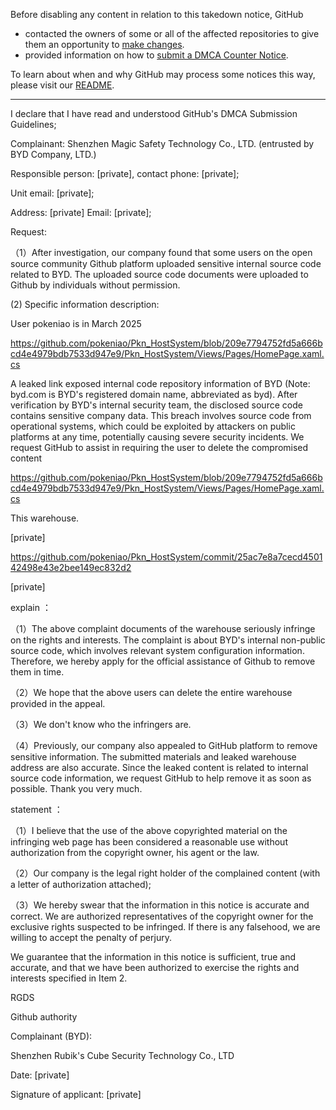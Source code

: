 Before disabling any content in relation to this takedown notice, GitHub
- contacted the owners of some or all of the affected repositories to give them an opportunity to [make changes](https://docs.github.com/en/github/site-policy/dmca-takedown-policy#a-how-does-this-actually-work).
- provided information on how to [submit a DMCA Counter Notice](https://docs.github.com/en/articles/guide-to-submitting-a-dmca-counter-notice).

To learn about when and why GitHub may process some notices this way, please visit our [README](https://github.com/github/dmca/blob/master/README.md#anatomy-of-a-takedown-notice).

---

I declare that I have read and understood GitHub's DMCA Submission Guidelines;

Complainant: Shenzhen Magic Safety Technology Co., LTD. (entrusted by BYD Company, LTD.)

Responsible person: [private], contact phone: [private];

Unit email: [private];

Address: [private] Email: [private];

Request:

（1）After investigation, our company found that some users on the open source community Github platform uploaded sensitive internal source code related to BYD. The uploaded source code documents were uploaded to Github by individuals without permission.

(2) Specific information description:

User pokeniao is in March 2025

https://github.com/pokeniao/Pkn_HostSystem/blob/209e7794752fd5a666bcd4e4979bdb7533d947e9/Pkn_HostSystem/Views/Pages/HomePage.xaml.cs

A leaked link exposed internal code repository information of BYD (Note: byd.com is BYD's registered domain name, abbreviated as byd). After verification by BYD's internal security team, the disclosed source code contains sensitive company data. This breach involves source code from operational systems, which could be exploited by attackers on public platforms at any time, potentially causing severe security incidents. We request GitHub to assist in requiring the user to delete the compromised content

https://github.com/pokeniao/Pkn_HostSystem/blob/209e7794752fd5a666bcd4e4979bdb7533d947e9/Pkn_HostSystem/Views/Pages/HomePage.xaml.cs

This warehouse.

[private]

https://github.com/pokeniao/Pkn_HostSystem/commit/25ac7e8a7cecd450142498e43e2bee149ec832d2

[private]

explain ：

（1）The above complaint documents of the warehouse seriously infringe on the rights and interests. The complaint is about BYD's internal non-public source code, which involves relevant system configuration information. Therefore, we hereby apply for the official assistance of Github to remove them in time.

（2）We hope that the above users can delete the entire warehouse provided in the appeal.

（3）We don't know who the infringers are.

（4）Previously, our company also appealed to GitHub platform to remove sensitive information. The submitted materials and leaked warehouse address are also accurate. Since the leaked content is related to internal source code information, we request GitHub to help remove it as soon as possible. Thank you very much.

 statement ：

（1）I believe that the use of the above copyrighted material on the infringing web page has been considered a reasonable use without authorization from the copyright owner, his agent or the law.

（2）Our company is the legal right holder of the complained content (with a letter of authorization attached);

（3）We hereby swear that the information in this notice is accurate and correct. We are authorized representatives of the copyright owner for the exclusive rights suspected to be infringed. If there is any falsehood, we are willing to accept the penalty of perjury.

We guarantee that the information in this notice is sufficient, true and accurate, and that we have been authorized to exercise the rights and interests specified in Item 2.

 

 

 RGDS

Github authority

Complainant (BYD):

Shenzhen Rubik's Cube Security Technology Co., LTD

Date: [private]

Signature of applicant: [private]
